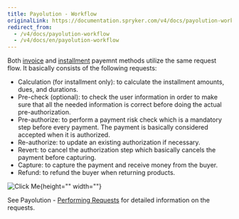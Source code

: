 ```yaml
---
title: Payolution - Workflow
originalLink: https://documentation.spryker.com/v4/docs/payolution-workflow
redirect_from:
  - /v4/docs/payolution-workflow
  - /v4/docs/en/payolution-workflow
---
```


Both [invoice](/docs/scos/dev/technology-partners/202001.0/payment-partners/payolution/payolution-provided-payment-methods/payolution-invo) and [installment](/docs/scos/dev/technology-partners/202001.0/payment-partners/payolution/payolution-provided-payment-methods/payolution-inst) payemnt methods utilize the same request flow. It basically consists of the following requests:

* Calculation (for installment only): to calculate the installment amounts, dues, and durations.
* Pre-check (optional): to check the user information in order to make sure that all the needed information is correct before doing the actual pre-authorization.
* Pre-authorize: to perform a payment risk check which is a mandatory step before every payment. The payment is basically considered accepted when it is authorized.
* Re-authorize: to update an existing authorization if necessary.
* Revert: to cancel the authorization step which basically cancels the payment before capturing.
* Capture: to capture the payment and receive money from the buyer.
* Refund: to refund the buyer when returning products.

![Click Me](https://spryker.s3.eu-central-1.amazonaws.com/docs/Technology+Partners/Payment+Partners/Payolution/payolution-workflow.png){height="" width=""} 

See Payolution - [Performing Requests](/docs/scos/dev/technology-partners/202001.0/payment-partners/payolution/payolution-requ) for detailed information on the requests.
